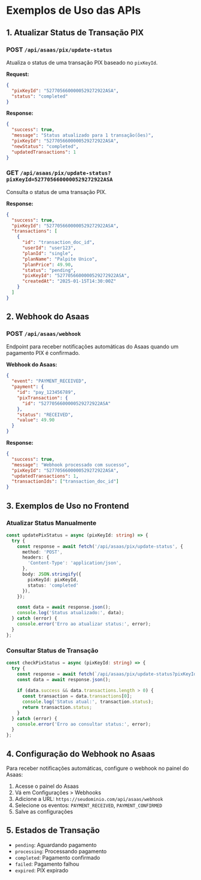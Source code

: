 # Exemplos de Uso das APIs

## 1. Atualizar Status de Transação PIX

### POST `/api/asaas/pix/update-status`

Atualiza o status de uma transação PIX baseado no `pixKeyId`.

**Request:**
```json
{
  "pixKeyId": "5277056600000529272922ASA",
  "status": "completed"
}
```

**Response:**
```json
{
  "success": true,
  "message": "Status atualizado para 1 transação(ões)",
  "pixKeyId": "5277056600000529272922ASA",
  "newStatus": "completed",
  "updatedTransactions": 1
}
```

### GET `/api/asaas/pix/update-status?pixKeyId=5277056600000529272922ASA`

Consulta o status de uma transação PIX.

**Response:**
```json
{
  "success": true,
  "pixKeyId": "5277056600000529272922ASA",
  "transactions": [
    {
      "id": "transaction_doc_id",
      "userId": "user123",
      "planId": "single",
      "planName": "Palpite Unico",
      "planPrice": 49.90,
      "status": "pending",
      "pixKeyId": "5277056600000529272922ASA",
      "createdAt": "2025-01-15T14:30:00Z"
    }
  ]
}
```

## 2. Webhook do Asaas

### POST `/api/asaas/webhook`

Endpoint para receber notificações automáticas do Asaas quando um pagamento PIX é confirmado.

**Webhook do Asaas:**
```json
{
  "event": "PAYMENT_RECEIVED",
  "payment": {
    "id": "pay_123456789",
    "pixTransaction": {
      "id": "5277056600000529272922ASA"
    },
    "status": "RECEIVED",
    "value": 49.90
  }
}
```

**Response:**
```json
{
  "success": true,
  "message": "Webhook processado com sucesso",
  "pixKeyId": "5277056600000529272922ASA",
  "updatedTransactions": 1,
  "transactionIds": ["transaction_doc_id"]
}
```

## 3. Exemplos de Uso no Frontend

### Atualizar Status Manualmente
```typescript
const updatePixStatus = async (pixKeyId: string) => {
  try {
    const response = await fetch('/api/asaas/pix/update-status', {
      method: 'POST',
      headers: {
        'Content-Type': 'application/json',
      },
      body: JSON.stringify({
        pixKeyId: pixKeyId,
        status: 'completed'
      }),
    });

    const data = await response.json();
    console.log('Status atualizado:', data);
  } catch (error) {
    console.error('Erro ao atualizar status:', error);
  }
};
```

### Consultar Status de Transação
```typescript
const checkPixStatus = async (pixKeyId: string) => {
  try {
    const response = await fetch(`/api/asaas/pix/update-status?pixKeyId=${pixKeyId}`);
    const data = await response.json();
    
    if (data.success && data.transactions.length > 0) {
      const transaction = data.transactions[0];
      console.log('Status atual:', transaction.status);
      return transaction.status;
    }
  } catch (error) {
    console.error('Erro ao consultar status:', error);
  }
};
```

## 4. Configuração do Webhook no Asaas

Para receber notificações automáticas, configure o webhook no painel do Asaas:

1. Acesse o painel do Asaas
2. Vá em Configurações > Webhooks
3. Adicione a URL: `https://seudominio.com/api/asaas/webhook`
4. Selecione os eventos: `PAYMENT_RECEIVED`, `PAYMENT_CONFIRMED`
5. Salve as configurações

## 5. Estados de Transação

- `pending`: Aguardando pagamento
- `processing`: Processando pagamento
- `completed`: Pagamento confirmado
- `failed`: Pagamento falhou
- `expired`: PIX expirado
